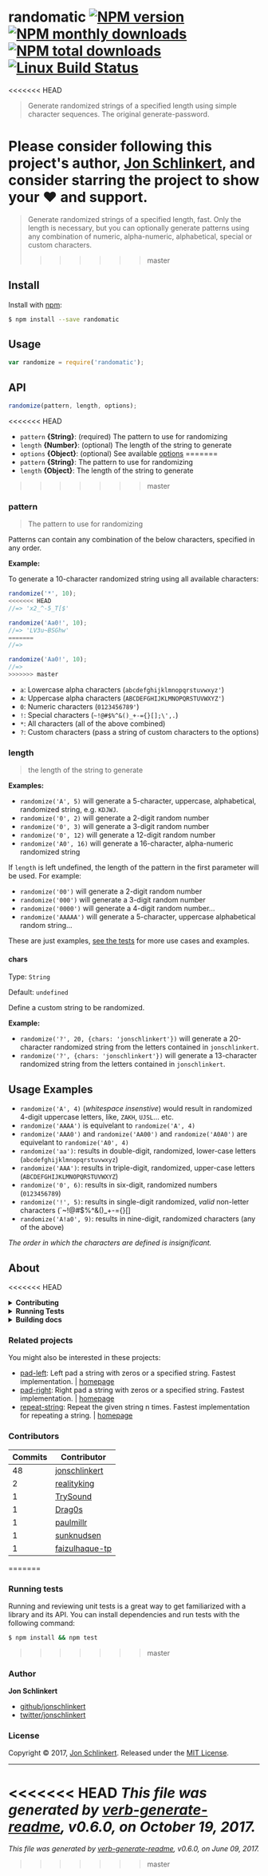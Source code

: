 # randomatic [![NPM version](https://img.shields.io/npm/v/randomatic.svg?style=flat)](https://www.npmjs.com/package/randomatic) [![NPM monthly downloads](https://img.shields.io/npm/dm/randomatic.svg?style=flat)](https://npmjs.org/package/randomatic) [![NPM total downloads](https://img.shields.io/npm/dt/randomatic.svg?style=flat)](https://npmjs.org/package/randomatic) [![Linux Build Status](https://img.shields.io/travis/jonschlinkert/randomatic.svg?style=flat&label=Travis)](https://travis-ci.org/jonschlinkert/randomatic)

<<<<<<< HEAD
> Generate randomized strings of a specified length using simple character sequences. The original generate-password.

Please consider following this project's author, [Jon Schlinkert](https://github.com/jonschlinkert), and consider starring the project to show your :heart: and support.
=======
> Generate randomized strings of a specified length, fast. Only the length is necessary, but you can optionally generate patterns using any combination of numeric, alpha-numeric, alphabetical, special or custom characters.
>>>>>>> master

## Install

Install with [npm](https://www.npmjs.com/):

```sh
$ npm install --save randomatic
```

## Usage

```js
var randomize = require('randomatic');
```

## API

```js
randomize(pattern, length, options);
```

<<<<<<< HEAD
* `pattern` **{String}**: (required) The pattern to use for randomizing
* `length` **{Number}**: (optional) The length of the string to generate
* `options` **{Object}**: (optional) See available [options](#options)
=======
* `pattern` **{String}**: The pattern to use for randomizing
* `length` **{Object}**: The length of the string to generate
>>>>>>> master

### pattern

> The pattern to use for randomizing

Patterns can contain any combination of the below characters, specified in any order.

**Example:**

To generate a 10-character randomized string using all available characters:

```js
randomize('*', 10);
<<<<<<< HEAD
//=> 'x2_^-5_T[$'

randomize('Aa0!', 10);
//=> 'LV3u~BSGhw'
=======
//=>

randomize('Aa0!', 10);
//=>
>>>>>>> master
```

* `a`: Lowercase alpha characters (`abcdefghijklmnopqrstuvwxyz'`)
* `A`: Uppercase alpha characters (`ABCDEFGHIJKLMNOPQRSTUVWXYZ'`)
* `0`: Numeric characters (`0123456789'`)
* `!`: Special characters (`~!@#$%^&()_+-={}[];\',.`)
* `*`: All characters (all of the above combined)
* `?`: Custom characters (pass a string of custom characters to the options)

### length

> the length of the string to generate

**Examples:**

* `randomize('A', 5)` will generate a 5-character, uppercase, alphabetical, randomized string, e.g. `KDJWJ`.
* `randomize('0', 2)` will generate a 2-digit random number
* `randomize('0', 3)` will generate a 3-digit random number
* `randomize('0', 12)` will generate a 12-digit random number
* `randomize('A0', 16)` will generate a 16-character, alpha-numeric randomized string

If `length` is left undefined, the length of the pattern in the first parameter will be used. For example:

* `randomize('00')` will generate a 2-digit random number
* `randomize('000')` will generate a 3-digit random number
* `randomize('0000')` will generate a 4-digit random number...
* `randomize('AAAAA')` will generate a 5-character, uppercase alphabetical random string...

These are just examples, [see the tests](./test.js) for more use cases and examples.

#### chars

Type: `String`

Default: `undefined`

Define a custom string to be randomized.

**Example:**

* `randomize('?', 20, {chars: 'jonschlinkert'})` will generate a 20-character randomized string from the letters contained in `jonschlinkert`.
* `randomize('?', {chars: 'jonschlinkert'})` will generate a 13-character randomized string from the letters contained in `jonschlinkert`.

## Usage Examples

* `randomize('A', 4)` (_whitespace insenstive_) would result in randomized 4-digit uppercase letters, like, `ZAKH`, `UJSL`... etc.
* `randomize('AAAA')` is equivelant to `randomize('A', 4)`
* `randomize('AAA0')` and `randomize('AA00')` and `randomize('A0A0')` are equivelant to `randomize('A0', 4)`
* `randomize('aa')`: results in double-digit, randomized, lower-case letters (`abcdefghijklmnopqrstuvwxyz`)
* `randomize('AAA')`: results in triple-digit, randomized, upper-case letters (`ABCDEFGHIJKLMNOPQRSTUVWXYZ`)
* `randomize('0', 6)`: results in six-digit, randomized numbers (`0123456789`)
* `randomize('!', 5)`: results in single-digit randomized, _valid_ non-letter characters (`~!@#$%^&()_+-={}[]
* `randomize('A!a0', 9)`: results in nine-digit, randomized characters (any of the above)

_The order in which the characters are defined is insignificant._

## About

<<<<<<< HEAD
<details>
<summary><strong>Contributing</strong></summary>

Pull requests and stars are always welcome. For bugs and feature requests, [please create an issue](../../issues/new).

</details>

<details>
<summary><strong>Running Tests</strong></summary>

Running and reviewing unit tests is a great way to get familiarized with a library and its API. You can install dependencies and run tests with the following command:

```sh
$ npm install && npm test
```

</details>

<details>
<summary><strong>Building docs</strong></summary>
=======
### Related projects

* [pad-left](https://www.npmjs.com/package/pad-left): Left pad a string with zeros or a specified string. Fastest implementation. | [homepage](https://github.com/jonschlinkert/pad-left "Left pad a string with zeros or a specified string. Fastest implementation.")
* [pad-right](https://www.npmjs.com/package/pad-right): Right pad a string with zeros or a specified string. Fastest implementation. | [homepage](https://github.com/jonschlinkert/pad-right "Right pad a string with zeros or a specified string. Fastest implementation.")
* [repeat-string](https://www.npmjs.com/package/repeat-string): Repeat the given string n times. Fastest implementation for repeating a string. | [homepage](https://github.com/jonschlinkert/repeat-string "Repeat the given string n times. Fastest implementation for repeating a string.")

### Contributing

Pull requests and stars are always welcome. For bugs and feature requests, [please create an issue](../../issues/new).

### Contributors

| **Commits** | **Contributor** | 
| --- | --- |
| 41 | [jonschlinkert](https://github.com/jonschlinkert) |
| 1 | [TrySound](https://github.com/TrySound) |
| 1 | [Drag0s](https://github.com/Drag0s) |
| 1 | [paulmillr](https://github.com/paulmillr) |
| 1 | [sunknudsen](https://github.com/sunknudsen) |

### Building docs
>>>>>>> master

_(This project's readme.md is generated by [verb](https://github.com/verbose/verb-generate-readme), please don't edit the readme directly. Any changes to the readme must be made in the [.verb.md](.verb.md) readme template.)_

To generate the readme, run the following command:

```sh
$ npm install -g verbose/verb#dev verb-generate-readme && verb
```

<<<<<<< HEAD
</details>

### Related projects

You might also be interested in these projects:

* [pad-left](https://www.npmjs.com/package/pad-left): Left pad a string with zeros or a specified string. Fastest implementation. | [homepage](https://github.com/jonschlinkert/pad-left "Left pad a string with zeros or a specified string. Fastest implementation.")
* [pad-right](https://www.npmjs.com/package/pad-right): Right pad a string with zeros or a specified string. Fastest implementation. | [homepage](https://github.com/jonschlinkert/pad-right "Right pad a string with zeros or a specified string. Fastest implementation.")
* [repeat-string](https://www.npmjs.com/package/repeat-string): Repeat the given string n times. Fastest implementation for repeating a string. | [homepage](https://github.com/jonschlinkert/repeat-string "Repeat the given string n times. Fastest implementation for repeating a string.")

### Contributors

| **Commits** | **Contributor** | 
| --- | --- |
| 48 | [jonschlinkert](https://github.com/jonschlinkert) |
| 2 | [realityking](https://github.com/realityking) |
| 1 | [TrySound](https://github.com/TrySound) |
| 1 | [Drag0s](https://github.com/Drag0s) |
| 1 | [paulmillr](https://github.com/paulmillr) |
| 1 | [sunknudsen](https://github.com/sunknudsen) |
| 1 | [faizulhaque-tp](https://github.com/faizulhaque-tp) |
=======
### Running tests

Running and reviewing unit tests is a great way to get familiarized with a library and its API. You can install dependencies and run tests with the following command:

```sh
$ npm install && npm test
```
>>>>>>> master

### Author

**Jon Schlinkert**

* [github/jonschlinkert](https://github.com/jonschlinkert)
* [twitter/jonschlinkert](https://twitter.com/jonschlinkert)

### License

Copyright © 2017, [Jon Schlinkert](https://github.com/jonschlinkert).
Released under the [MIT License](LICENSE).

***

<<<<<<< HEAD
_This file was generated by [verb-generate-readme](https://github.com/verbose/verb-generate-readme), v0.6.0, on October 19, 2017._
=======
_This file was generated by [verb-generate-readme](https://github.com/verbose/verb-generate-readme), v0.6.0, on June 09, 2017._
>>>>>>> master
